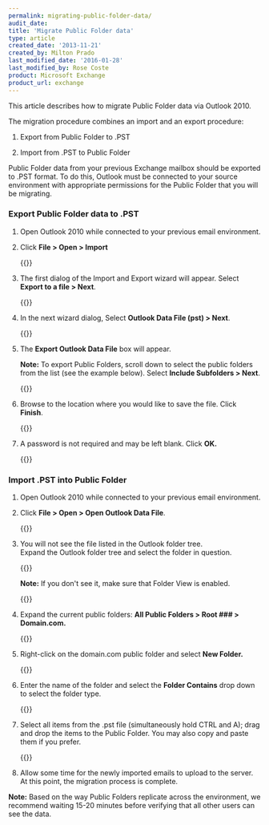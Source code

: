 ```yaml
---
permalink: migrating-public-folder-data/
audit_date:
title: 'Migrate Public Folder data'
type: article
created_date: '2013-11-21'
created_by: Milton Prado
last_modified_date: '2016-01-28'
last_modified_by: Rose Coste
product: Microsoft Exchange
product_url: exchange
---
```


This article describes how to migrate Public
Folder data via Outlook 2010.

The migration procedure combines an import and an export procedure:

1. Export from Public Folder to .PST

2. Import from .PST to Public Folder

Public Folder data from your previous Exchange mailbox should be
exported to .PST format.  To do this, Outlook must be connected
to your source environment with appropriate permissions for the Public
Folder that you will be migrating.

### Export Public Folder data to .PST

1. Open Outlook 2010 while connected to your previous email environment.

2. Click **File &gt; Open &gt; Import**

   {{<image src="Outlook_2010_-_export_pic1.png" alt="" title="">}}

3. The first dialog of the Import and Export wizard will appear.  Select
   **Export to a file &gt; Next**.

   {{<image src="Outlook_2010_-_export_pic2.png" alt="" title="">}}

4. In the next wizard dialog, Select **Outlook Data File (pst) &gt; Next**.

   {{<image src="Outlook_2010_-_export_pic3.png" alt="" title="">}}

5. The **Export Outlook Data File** box will appear.  

   **Note:** To export
   Public Folders, scroll down to select the public folders from the list
   (see the example below). Select **Include Subfolders &gt; Next**.

   {{<image src="Outlook_2010_-_export_pic4png.jpg" alt="" title="">}}

6. Browse to the location where you would like to save the file.
   Click **Finish**.

   {{<image src="Outlook_2010_-_export_pic5png.png" alt="" title="">}}

7. A password is not required and may be left blank. Click **OK.**

   {{<image src="Outlook_2010_-_export_pic6png.png" alt="" title="">}}


### Import .PST into Public Folder

1. Open Outlook 2010 while connected to your previous email environment.

2. Click **File &gt; Open &gt; Open Outlook Data File**.

   {{<image src="Outlook_2010_-_import_pic7png.png" alt="" title="">}}

3. You will not see the file listed in the Outlook folder tree.  
   Expand the Outlook folder tree
   and select the folder in question.

   {{<image src="Outlook_2010_-_import_pic8png.jpg" alt="" title="">}}

   **Note:** If you don't see it, make sure that Folder View is enabled.

   {{<image src="Outlook_2010_-_import_pic9.png" alt="" title="">}}

4. Expand the current public folders: **All Public Folders &gt;
   Root \#\#\# &gt; Domain.com.**

   {{<image src="Outlook_2010_-_import_pic10_0.jpg" alt="" title="">}}

5. Right-click on the domain.com public folder and select **New
   Folder.**

   {{<image src="Outlook_2010_-_import_pic11.jpg" alt="" title="">}}

6. Enter the name of the folder and select the **Folder Contains** drop
   down to select the folder type.

   {{<image src="Outlook_2010_-_import_pic13.jpg" alt="" title="">}}

7. Select all items from the .pst file (simultaneously hold CTRL and
   A); drag and drop the items to the Public Folder. You may also copy and paste
   them if you prefer.

   {{<image src="Outlook_2010_-_import_pic12.jpg" alt="" title="">}}

8. Allow some time for the newly imported emails to upload to the
   server. At this point, the migration process is complete.  

**Note:** Based on the
way Public Folders replicate across the environment, we recommend
waiting 15-20 minutes before verifying that all other users can see the data.
